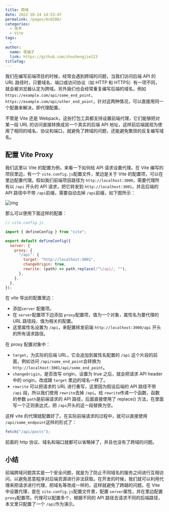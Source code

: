 ```yaml
---
title: 跨域
date: 2022-10-24 14:53:47
permalink: /pages/6c6286/
categories:
  - 技术
  - Vite
tags:
  - 
author: 
  name: 夜猫子
  link: https://github.com/zhushengjie123
titleTag: 
---
```

我们在编写前端项目的时候，经常会遇到跨域的问题，当我们访问后端 API 的 URL 路径时，只要域名、端口或访问协议（如 HTTP 和 HTTPS）有一项不同，就会被浏览器认定为跨域。另外我们也会经常重复编写后端的域名，例如 `https://example.com/api/some_end_point`，`https://example.com/api/other_end_point`，针对这两种情况，可以直接用同一个配置来解决，即代理配置。

不管是 Vite 还是 Webpack，这些打包工具都支持设置前端代理，它们能够把对某一段 URL 的访问直接转换成另一个真实的后端 API 地址，这样前后端就视为使用了相同的域名、协议和端口，就避免了跨域的问题，还能避免繁琐的反复编写域名。

## 配置 Vite Proxy[](https://zxuqian.cn/vite-proxy-config/#配置-vite-proxy)

我们这里以 Vite 的配置为例，来看一下如何给 API 请求设置代理。在 Vite 编写的项目里边，有一个 `vite.config.js`配置文件，里边是关于 Vite 的配置项，可以在里边配置代理。假如我们前端项目路径为 `http://localhost:3000`，需要代理所有以 `/api` 开头的 API 请求，把它转发到 `http://localhost:3001`，并且后端的 API 路径中不带 `/api`前缀，需要自动去掉 `/api`前缀，如下图所示：

![img](https://zxuqian.cn/assets/images/2021-08-14-21-24-40-d715e811f8d8d9bad706f7fb81c225ff.webp)

那么可以使用下面这样的配置：

```javascript
// vite.config.js

import { defineConfig } from "vite";

export default defineConfig({
  server: {
    proxy: {
      "/api": {
        target: "http://localhost:3001",
        changeOrigin: true,
        rewrite: (path) => path.replace(/^\/api/, ""),
      },
    },
  },
});
```



在 vite 导出的配置里边：

- 添加`server` 配置项。
- 在 `server`配置项下边添加 `proxy`配置项，值为一个对象，属性名为要代理的 URL 路径段，值为相关的配置。
- 这里属性名设置为 `/api`，来配置转发前端 `http://localhost:3000/api` 开头的所有请求路径。

在 proxy 配置对象中：

- `target`，为实际的后端 URL，它会追加到属性名配置的 `/api` 这个片段的前面，例如访问 `/api/some_end_point`会转换为 `http://localhost:3001/api/some_end_point`。
- `changeOrigin`，是否改写 origin，设置为 true 之后，就会把请求 API header 中的 origin，改成跟 `target` 里边的域名一样了。
- `rewrite` 可以把请求的 URL 进行重写，这里因为假设后端的 API 路径不带 `/api` 段，所以我们使用 `rewrite`去掉 `/api`。给 `rewrite`传递一个函数，函数的参数 `path`是前端请求的 API 路径，后面直接使用了 replace() 方法，在里面写一个正则表达式，把 `/api`开头的这一段替换为空。

这样 vite 的代理就配置好了。在实际前端请求的过程中，就可以直接使用 `/api/some_endpoint`这样的形式了：

```javascript
fetch("/api/posts");
```



前面的 http 协议、域名和端口就都可以省略掉了，并且也没有了跨域的问题。

## 小结[](https://zxuqian.cn/vite-proxy-config/#小结)

前端跨域问题其实是一个安全问题，就是为了防止不同域名的服务之间进行互相访问，以避免恶意程序对后端资源进行非法获取。在开发的时候，我们就可以利用代理来把请求进行代理，把域名等改成一样的，这样就避免了跨越的问题。在 Vite 中设置代理，是在 `vite.config.js`配置文件里，配置 `server`属性，并在里边配置 `proxy`配置项。代理可以配置多个，根据不同的 API 路径去请求不同的后端路径，本文里只配置了一个 `/api`作为演示。
